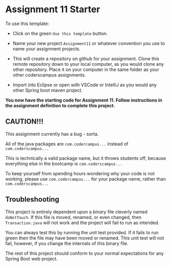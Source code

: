 # Assignment 11 Starter

To use this template:

- Click on the green `Use this template` button.

- Name your new project `Assignment11` or whatever convention you use to name your assignment projects.

- This will create a repository on github for your assignment. Clone this remote repository down to your local computer,
  as you would clone any other repository. Place it on your computer in the same folder as your other coderscampus
  assignments.

- Import into Eclipse or open with VSCode or IntelliJ as you would any other Spring boot maven project.

__You now have the starting code for Assignment 11. Follow instructions in the assignment definition to complete this
project.__

## CAUTION!!!

This assignment currently has a bug - sorta.

All of the java packages are `com.codercampus...` instead of `com.coderscampus...`

This is technically a valid package name, but it throws students off, because everything else in the bootcamp
is `com.coderscampus...`

To keep yourself from spending hours wondering why your code is not working, please use `com.codercampus...` for your
package name, rather than `com.coderscampus...`

## Troubleshooting

This project is entirely dependent upon a _binary_ file cleverly named `doNotTouch`. If this file is moved, renamed, or
even changed, then `Transaction.java` will not work and the project will fail to run as intended.

You can always test this by running the unit test provided. If it fails to run green then the file may have been moved
or renamed. This unit test will not fail, however, if you change the internals of this binary file.

The rest of this project should conform to your normal expectations for any Spring Boot web project.